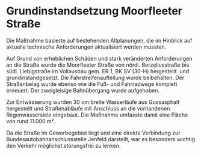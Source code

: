 # Grundinstandsetzung Moorfleeter Straße

Die Maßnahme basierte auf bestehenden Altplanungen, die im Hinblick 
auf aktuelle technische Anforderungen aktualisiert werden mussten.

Auf Grund von erheblichen Schäden und stark veränderten Anforderungen
 an die Straße wurde die Moorfleeter Straße von nördl. Berzeliusstraße 
bis südl. Liebigstraße im Vollausbau gem. ER 1, BK SV (30-H) 
hergestellt  und grundinstandgesetzt. Die Fahrstreifenaufteilung wurde 
beibehalten. Der Straßenbelag wurde ebenso wie die Fuß- und Fahrradwege 
komplett erneuert. Der zweigleisige Bahnübergang wurde aufgehoben.

Zur
 Entwässerung wurden 30 cm breite Wasserläufe aus Gussasphalt 
hergestellt und Straßenabläufe mit Anschluss an die vorhandenen 
Regenwassersiele eingebaut. Die Maßnahme umfasste damit eine Fläche von 
rund 11.000 m².

Da die Straße im Gewerbegebiet liegt und eine direkte Verbindung zur 
Bundesautobahnanschlussstelle Jenfeld darstellt, war es besonders 
wichtig den Verkehr möglichst störungsfrei zu lenken.